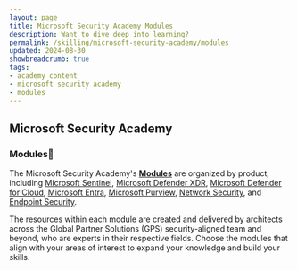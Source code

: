 ```yaml
---
layout: page
title: Microsoft Security Academy Modules
description: Want to dive deep into learning?
permalink: /skilling/microsoft-security-academy/modules
updated: 2024-08-30
showbreadcrumb: true
tags: 
- academy content
- microsoft security academy
- modules
---
```


## Microsoft Security Academy

### Modules📓

The Microsoft Security Academy's **[Modules](/PartnerResources/skilling/microsoft-security-academy/modules)** are organized by product, including [Microsoft Sentinel](/PartnerResources/skilling/microsoft-security-academy/sentinel-academy), [Microsoft Defender XDR](/PartnerResources/skilling/microsoft-security-academy/dxdr-academy), [Microsoft Defender for Cloud](/PartnerResources/skilling/microsoft-security-academy/defender-academy), [Microsoft Entra](/PartnerResources/skilling/microsoft-security-academy/entra-academy), [Microsoft Purview](/PartnerResources/skilling/microsoft-security-academy/purview-academy), [Network Security](/PartnerResources/skilling/microsoft-security-academy/network-academy), and [Endpoint Security](/PartnerResources/skilling/microsoft-security-academy/endpoint-academy).

The resources within each module are created and delivered by architects across the Global Partner Solutions (GPS) security-aligned team and beyond, who are experts in their respective fields. Choose the modules that align with your areas of interest to expand your knowledge and build your skills.